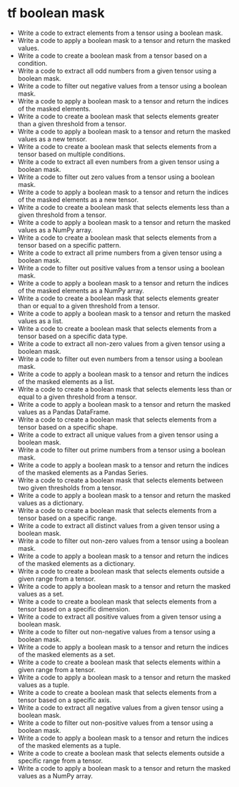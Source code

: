 # tf boolean mask

- Write a code to extract elements from a tensor using a boolean mask.
- Write a code to apply a boolean mask to a tensor and return the masked values.
- Write a code to create a boolean mask from a tensor based on a condition.
- Write a code to extract all odd numbers from a given tensor using a boolean mask.
- Write a code to filter out negative values from a tensor using a boolean mask.
- Write a code to apply a boolean mask to a tensor and return the indices of the masked elements.
- Write a code to create a boolean mask that selects elements greater than a given threshold from a tensor.
- Write a code to apply a boolean mask to a tensor and return the masked values as a new tensor.
- Write a code to create a boolean mask that selects elements from a tensor based on multiple conditions.
- Write a code to extract all even numbers from a given tensor using a boolean mask.
- Write a code to filter out zero values from a tensor using a boolean mask.
- Write a code to apply a boolean mask to a tensor and return the indices of the masked elements as a new tensor.
- Write a code to create a boolean mask that selects elements less than a given threshold from a tensor.
- Write a code to apply a boolean mask to a tensor and return the masked values as a NumPy array.
- Write a code to create a boolean mask that selects elements from a tensor based on a specific pattern.
- Write a code to extract all prime numbers from a given tensor using a boolean mask.
- Write a code to filter out positive values from a tensor using a boolean mask.
- Write a code to apply a boolean mask to a tensor and return the indices of the masked elements as a NumPy array.
- Write a code to create a boolean mask that selects elements greater than or equal to a given threshold from a tensor.
- Write a code to apply a boolean mask to a tensor and return the masked values as a list.
- Write a code to create a boolean mask that selects elements from a tensor based on a specific data type.
- Write a code to extract all non-zero values from a given tensor using a boolean mask.
- Write a code to filter out even numbers from a tensor using a boolean mask.
- Write a code to apply a boolean mask to a tensor and return the indices of the masked elements as a list.
- Write a code to create a boolean mask that selects elements less than or equal to a given threshold from a tensor.
- Write a code to apply a boolean mask to a tensor and return the masked values as a Pandas DataFrame.
- Write a code to create a boolean mask that selects elements from a tensor based on a specific shape.
- Write a code to extract all unique values from a given tensor using a boolean mask.
- Write a code to filter out prime numbers from a tensor using a boolean mask.
- Write a code to apply a boolean mask to a tensor and return the indices of the masked elements as a Pandas Series.
- Write a code to create a boolean mask that selects elements between two given thresholds from a tensor.
- Write a code to apply a boolean mask to a tensor and return the masked values as a dictionary.
- Write a code to create a boolean mask that selects elements from a tensor based on a specific range.
- Write a code to extract all distinct values from a given tensor using a boolean mask.
- Write a code to filter out non-zero values from a tensor using a boolean mask.
- Write a code to apply a boolean mask to a tensor and return the indices of the masked elements as a dictionary.
- Write a code to create a boolean mask that selects elements outside a given range from a tensor.
- Write a code to apply a boolean mask to a tensor and return the masked values as a set.
- Write a code to create a boolean mask that selects elements from a tensor based on a specific dimension.
- Write a code to extract all positive values from a given tensor using a boolean mask.
- Write a code to filter out non-negative values from a tensor using a boolean mask.
- Write a code to apply a boolean mask to a tensor and return the indices of the masked elements as a set.
- Write a code to create a boolean mask that selects elements within a given range from a tensor.
- Write a code to apply a boolean mask to a tensor and return the masked values as a tuple.
- Write a code to create a boolean mask that selects elements from a tensor based on a specific axis.
- Write a code to extract all negative values from a given tensor using a boolean mask.
- Write a code to filter out non-positive values from a tensor using a boolean mask.
- Write a code to apply a boolean mask to a tensor and return the indices of the masked elements as a tuple.
- Write a code to create a boolean mask that selects elements outside a specific range from a tensor.
- Write a code to apply a boolean mask to a tensor and return the masked values as a NumPy array.